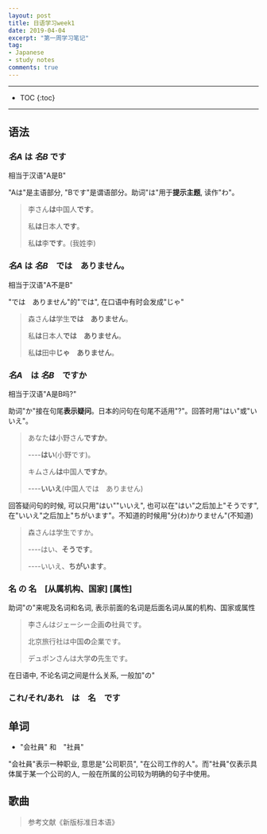 ```yaml
---
layout: post
title: 日语学习week1
date: 2019-04-04
excerpt: "第一周学习笔记"
tag:
- Japanese
- study notes
comments: true
---
```


---

* TOC
{:toc}

---

## 语法

### *名A* は *名B* です

相当于汉语"A是B"

"Aは"是主语部分, "Bです"是谓语部分。助词"は"用于**提示主题**, 读作"わ"。


> 李さん**は**中国人**です**。
>
> 私**は**日本人**です**。
>
> 私**は**李**です**。(我姓李)

### *名A* は *名B*　では　ありません。

相当于汉语"A不是B"

"では　ありません"的"では", 在口语中有时会发成"じゃ"


> 森さん**は**学生**では　ありません**。
>
> 私**は**日本人**では　ありません**。
>
> 私**は**田中**じゃ　ありません**。

### *名A*　は *名B*　ですか

相当于汉语"A是B吗?"

助词"か"接在句尾**表示疑问**。日本的问句在句尾不适用"?"。回答时用"はい"或"いいえ"。


> あなた**は**小野さん**ですか**。
>
> ----**はい**(小野です)。
>
> キムさん**は**中国人**ですか**。
>
> ----**いいえ**(中国人では　ありません)

回答疑问句的时候, 可以只用"はい""いいえ", 也可以在"はい"之后加上"そうです", 在"いいえ"之后加上"ちがいます"。不知道的时候用"分(わ)かりません"(不知道)

> 森さんは学生ですか。
>
> ----はい、**そうです**。
>
> ----いいえ、**ちがいます**。
### 名 **の** 名　[从属机构、国家] [属性]

助词"の"来呢及名词和名词, 表示前面的名词是后面名词从属的机构、国家或属性


> 李さんはジェーシー企画**の**社員です。
> 
> 北京旅行社は中国**の**企業です。
> 
>デュポンさんは大学**の**先生です。

在日语中, 不论名词之间是什么关系, 一般加"の"

### **これ/それ/あれ**　は　名　です



## 单词

* "会社員" 和　"社員"

"会社員"表示一种职业, 意思是"公司职员", "在公司工作的人"。而"社員"仅表示具体属于某一个公司的人, 一般在所属的公司较为明确的句子中使用。

## 歌曲

> 参考文献《新版标准日本语》